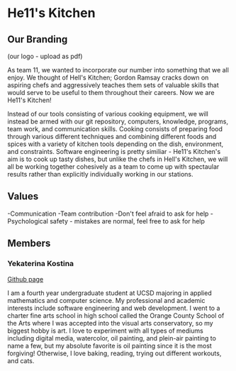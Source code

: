 # **He11's Kitchen** #

## **Our Branding** ##

(our logo - upload as pdf)

As team 11, we wanted to incorporate our number into something that we all enjoy. We thought of Hell's Kitchen; Gordon Ramsay cracks down on aspiring chefs and aggressively teaches them sets of valuable skills that would serve to be useful to them throughout their careers. Now we are He11's Kitchen!

Instead of our tools consisting of various cooking equipment, we will instead be armed with our git repository, computers, knowledge, programs, team work, and communication skills. Cooking consists of preparing food through various different techniques and combining different foods and spices with a variety of kitchen tools depending on the dish, environment, and constraints. Software engineering is pretty similiar - He11's Kitchen's aim is to cook up tasty dishes, but unlike the chefs in Hell's Kitchen, we will all be working together cohesively as a team to come up with spectaular results rather than explicitly individually working in our stations.  

## **Values** ##
-Communication 
-Team contribution
-Don't feel afraid to ask for help
-Psychological safety - mistakes are normal, feel free to ask for help

## **Members** ##

### **Yekaterina Kostina** ###

[Github page](https://github.com/yekatya)

I am a fourth year undergraduate student at UCSD majoring in applied mathematics and computer science. My professional and academic interests include software engineering and web development. I went to a charter fine arts school in high school called the Orange County School of the Arts where I was accepted into the visual arts conservatory, so my biggest hobby is art. I love to experiment with all types of mediums including digital media, watercolor, oil painting, and plein-air painting to name a few, but my absolute favorite is oil painting since it is the most forgiving! Otherwise, I love baking, reading, trying out different workouts, and cats. 
